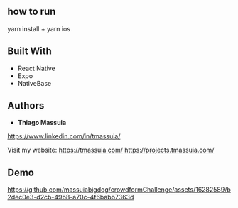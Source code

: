 
## how to run

yarn install + yarn ios

## Built With

* React Native
* Expo
* NativeBase

## Authors

* **Thiago Massuia** 

https://www.linkedin.com/in/tmassuia/


Visit my website:
https://tmassuia.com/
https://projects.tmassuia.com/

## Demo


https://github.com/massuiabigdog/crowdformChallenge/assets/16282589/b2dec0e3-d2cb-49b8-a70c-4f6babb7363d


